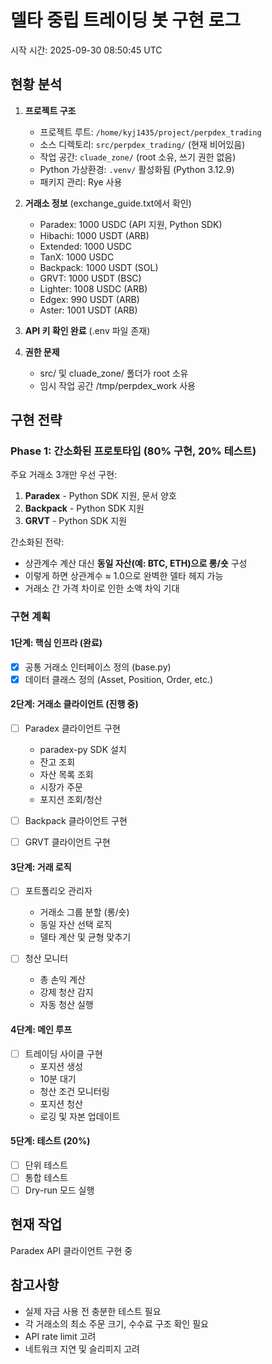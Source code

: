 # 델타 중립 트레이딩 봇 구현 로그
시작 시간: 2025-09-30 08:50:45 UTC

## 현황 분석
1. **프로젝트 구조**
   - 프로젝트 루트: `/home/kyj1435/project/perpdex_trading`
   - 소스 디렉토리: `src/perpdex_trading/` (현재 비어있음)
   - 작업 공간: `cluade_zone/` (root 소유, 쓰기 권한 없음)
   - Python 가상환경: `.venv/` 활성화됨 (Python 3.12.9)
   - 패키지 관리: Rye 사용

2. **거래소 정보** (exchange_guide.txt에서 확인)
   - Paradex: 1000 USDC (API 지원, Python SDK)
   - Hibachi: 1000 USDT (ARB)
   - Extended: 1000 USDC
   - TanX: 1000 USDC
   - Backpack: 1000 USDT (SOL)
   - GRVT: 1000 USDT (BSC)
   - Lighter: 1008 USDC (ARB)
   - Edgex: 990 USDT (ARB)
   - Aster: 1001 USDT (ARB)

3. **API 키 확인 완료** (.env 파일 존재)

4. **권한 문제**
   - src/ 및 cluade_zone/ 폴더가 root 소유
   - 임시 작업 공간 /tmp/perpdex_work 사용

## 구현 전략

### Phase 1: 간소화된 프로토타입 (80% 구현, 20% 테스트)
주요 거래소 3개만 우선 구현:
1. **Paradex** - Python SDK 지원, 문서 양호
2. **Backpack** - Python SDK 지원
3. **GRVT** - Python SDK 지원

간소화된 전략:
- 상관계수 계산 대신 **동일 자산(예: BTC, ETH)으로 롱/숏** 구성
- 이렇게 하면 상관계수 ≈ 1.0으로 완벽한 델타 헤지 가능
- 거래소 간 가격 차이로 인한 소액 차익 기대

### 구현 계획

#### 1단계: 핵심 인프라 (완료)
- [x] 공통 거래소 인터페이스 정의 (base.py)
- [x] 데이터 클래스 정의 (Asset, Position, Order, etc.)

#### 2단계: 거래소 클라이언트 (진행 중)
- [ ] Paradex 클라이언트 구현
  - paradex-py SDK 설치
  - 잔고 조회
  - 자산 목록 조회
  - 시장가 주문
  - 포지션 조회/청산

- [ ] Backpack 클라이언트 구현
- [ ] GRVT 클라이언트 구현

#### 3단계: 거래 로직
- [ ] 포트폴리오 관리자
  - 거래소 그룹 분할 (롱/숏)
  - 동일 자산 선택 로직
  - 델타 계산 및 균형 맞추기

- [ ] 청산 모니터
  - 총 손익 계산
  - 강제 청산 감지
  - 자동 청산 실행

#### 4단계: 메인 루프
- [ ] 트레이딩 사이클 구현
  - 포지션 생성
  - 10분 대기
  - 청산 조건 모니터링
  - 포지션 청산
  - 로깅 및 자본 업데이트

#### 5단계: 테스트 (20%)
- [ ] 단위 테스트
- [ ] 통합 테스트
- [ ] Dry-run 모드 실행

## 현재 작업
Paradex API 클라이언트 구현 중

## 참고사항
- 실제 자금 사용 전 충분한 테스트 필요
- 각 거래소의 최소 주문 크기, 수수료 구조 확인 필요
- API rate limit 고려
- 네트워크 지연 및 슬리피지 고려